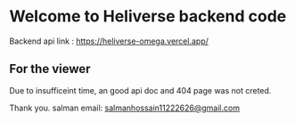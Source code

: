 # Welcome to Heliverse backend code

Backend api link : https://heliverse-omega.vercel.app/

## For the viewer
Due to insufficeint time, an good api doc and 404 page was not creted. 

Thank you.
salman
email: salmanhossain11222626@gmail.com




